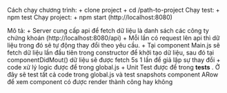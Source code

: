 Cách chạy chương trình:
    + clone project
    + cd /path-to-project
    Chạy test: 
        + npm test
    Chạy project:
        + npm start (http://localhost:8080)

Mô tả: 
    + Server cung cấp api để fetch dữ liệu là danh sách các công ty chứng khoán (http://localhost:8080/api)
    + Mỗi lần có request lên api thì dữ liệu trong đó sẽ tự động thay đổi theo yêu cầu.
    + Tại component Main.js sẽ fetch dữ liệu lần đầu tiên trong constructor để khởi tạo dữ liệu, sau đó tại componentDidMout() dữ liệu sẽ được fetch 5s 1 lần để giả lập sự thay đổi 
    + code xử lý logic được để trong global.js
    + Unit Test được để trong __tests__ . Ở đây sẽ test tất cả code trong global.js và test snapshots component ARow để xem component có được render thành công hay không